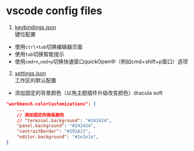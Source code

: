 # vscode config files

1. [keybindings.json](./keybindings.json)  
键位配置
* 使用`ctrl+tab`切换编辑器页面
* 使用`tab`切换智能提示
* 使用`cmd+n`,`cmd+p`切换快速窗口quickOpen中（例如cmd+shift+p窗口）选项  

2. [settings.json](./settings.json)  
工作区的默认配置

* 添加固定的背景颜色（以免主题插件升级改变颜色）dracula soft
```json
"workbench.colorCustomizations": {
	...
	// 添加固定的面板颜色
    // "terminal.background": "#242424",
    "panel.background": "#242424",
    "contrastBorder": "#191A21",
    "editor.background": "#1e1e1e",
}
```

